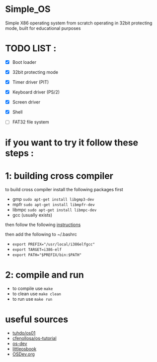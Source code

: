 # Simple_OS
Simple X86 operating system from scratch operating in 32bit protecting mode, built for educational purposes 

# TODO LIST :
- [x] Boot loader
- [x] 32bit protecting mode
- [x] Timer driver (PIT)
- [x] Keyboard driver (PS/2)
- [x] Screen driver
- [x] Shell
- [ ] FAT32 file system


# if you want to try it follow these steps :
# 1: building cross compiler 

to build cross compiler install the following packages first 

- gmp    `sudo apt-get install libgmp3-dev`
- mpfr   `sudo apt-get install libmpfr-dev`
- libmpc `sudo apt-get install libmpc-dev`
- gcc (usually exists)

then follow the following [instructions](https://github.com/cfenollosa/os-tutorial/tree/master/11-kernel-crosscompiler)

then add the following to ~/.bashrc

- `export PREFIX="/usr/local/i386elfgcc"`
- `export TARGET=i386-elf`
- `export PATH="$PREFIX/bin:$PATH"`
 
# 2: compile and run 

- to compile use `make` 
- to clean use `make clean`
- to run use `make run`

# useful sources 
- [tuhdo/os01](https://github.com/tuhdo/os01)
- [cfenollosa/os-tutorial](https://github.com/cfenollosa/os-tutorial)
- [os-dev](http://www.cs.bham.ac.uk/~exr/lectures/opsys/10_11/lectures/os-dev.pdf)
- [littleosbook](https://littleosbook.github.io)
- [OSDev.org](wiki.osdev.org)
